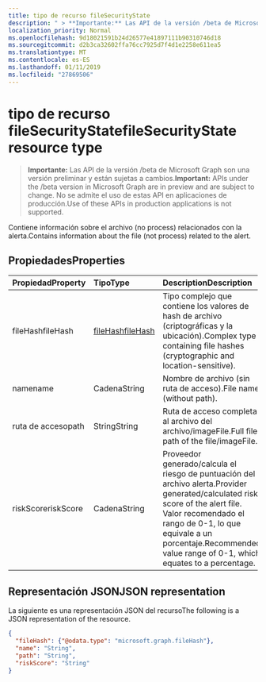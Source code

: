 ```yaml
---
title: tipo de recurso fileSecurityState
description: " > **Importante:** Las API de la versión /beta de Microsoft Graph son una versión preliminar y están sujetas a cambios. No se admite el uso de estas API en aplicaciones de producción."
localization_priority: Normal
ms.openlocfilehash: 9d18021591b24d26577e41897111b90310746d18
ms.sourcegitcommit: d2b3ca32602ffa76cc7925d7f4d1e2258e611ea5
ms.translationtype: MT
ms.contentlocale: es-ES
ms.lasthandoff: 01/11/2019
ms.locfileid: "27869506"
---
```

# <a name="filesecuritystate-resource-type"></a><span data-ttu-id="45618-104">tipo de recurso fileSecurityState</span><span class="sxs-lookup"><span data-stu-id="45618-104">fileSecurityState resource type</span></span>

 > <span data-ttu-id="45618-105">**Importante:** Las API de la versión /beta de Microsoft Graph son una versión preliminar y están sujetas a cambios.</span><span class="sxs-lookup"><span data-stu-id="45618-105">**Important:** APIs under the /beta version in Microsoft Graph are in preview and are subject to change.</span></span> <span data-ttu-id="45618-106">No se admite el uso de estas API en aplicaciones de producción.</span><span class="sxs-lookup"><span data-stu-id="45618-106">Use of these APIs in production applications is not supported.</span></span>

<span data-ttu-id="45618-107">Contiene información sobre el archivo (no process) relacionados con la alerta.</span><span class="sxs-lookup"><span data-stu-id="45618-107">Contains information about the file (not process) related to the alert.</span></span>

## <a name="properties"></a><span data-ttu-id="45618-108">Propiedades</span><span class="sxs-lookup"><span data-stu-id="45618-108">Properties</span></span>

| <span data-ttu-id="45618-109">Propiedad</span><span class="sxs-lookup"><span data-stu-id="45618-109">Property</span></span>   | <span data-ttu-id="45618-110">Tipo</span><span class="sxs-lookup"><span data-stu-id="45618-110">Type</span></span>|<span data-ttu-id="45618-111">Description</span><span class="sxs-lookup"><span data-stu-id="45618-111">Description</span></span>|
|:---------------|:--------|:----------|
|<span data-ttu-id="45618-112">fileHash</span><span class="sxs-lookup"><span data-stu-id="45618-112">fileHash</span></span>|[<span data-ttu-id="45618-113">fileHash</span><span class="sxs-lookup"><span data-stu-id="45618-113">fileHash</span></span>](filehash.md)|<span data-ttu-id="45618-114">Tipo complejo que contiene los valores de hash de archivo (criptográficas y la ubicación).</span><span class="sxs-lookup"><span data-stu-id="45618-114">Complex type containing file hashes (cryptographic and location-sensitive).</span></span>|
|<span data-ttu-id="45618-115">name</span><span class="sxs-lookup"><span data-stu-id="45618-115">name</span></span>|<span data-ttu-id="45618-116">Cadena</span><span class="sxs-lookup"><span data-stu-id="45618-116">String</span></span>|<span data-ttu-id="45618-117">Nombre de archivo (sin ruta de acceso).</span><span class="sxs-lookup"><span data-stu-id="45618-117">File name (without path).</span></span>|
|<span data-ttu-id="45618-118">ruta de acceso</span><span class="sxs-lookup"><span data-stu-id="45618-118">path</span></span>|<span data-ttu-id="45618-119">String</span><span class="sxs-lookup"><span data-stu-id="45618-119">String</span></span>|<span data-ttu-id="45618-120">Ruta de acceso completa al archivo del archivo/imageFile.</span><span class="sxs-lookup"><span data-stu-id="45618-120">Full file path of the file/imageFile.</span></span>|
|<span data-ttu-id="45618-121">riskScore</span><span class="sxs-lookup"><span data-stu-id="45618-121">riskScore</span></span>|<span data-ttu-id="45618-122">Cadena</span><span class="sxs-lookup"><span data-stu-id="45618-122">String</span></span>|<span data-ttu-id="45618-123">Proveedor generado/calcula el riesgo de puntuación del archivo alerta.</span><span class="sxs-lookup"><span data-stu-id="45618-123">Provider generated/calculated risk score of the alert file.</span></span> <span data-ttu-id="45618-124">Valor recomendado el rango de 0-1, lo que equivale a un porcentaje.</span><span class="sxs-lookup"><span data-stu-id="45618-124">Recommended value range of 0-1, which equates to a percentage.</span></span>|

## <a name="json-representation"></a><span data-ttu-id="45618-125">Representación JSON</span><span class="sxs-lookup"><span data-stu-id="45618-125">JSON representation</span></span>

<span data-ttu-id="45618-126">La siguiente es una representación JSON del recurso</span><span class="sxs-lookup"><span data-stu-id="45618-126">The following is a JSON representation of the resource.</span></span>

<!-- {
  "blockType": "resource",
  "optionalProperties": [

  ],
  "@odata.type": "microsoft.graph.fileSecurityState"
}-->

```json
{
  "fileHash": {"@odata.type": "microsoft.graph.fileHash"},
  "name": "String",
  "path": "String",
  "riskScore": "String"
}

```

<!-- uuid: 8fcb5dbc-d5aa-4681-8e31-b001d5168d79
2015-10-25 14:57:30 UTC -->
<!-- {
  "type": "#page.annotation",
  "description": "fileSecurityState resource",
  "keywords": "",
  "section": "documentation",
  "tocPath": ""
}-->
